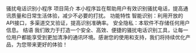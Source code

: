 骚扰电话识别小程序 
项目简介
本小程序旨在帮助用户有效识别骚扰电话，提高通讯质量和日常生活体验，减少不必要的打扰。
功能特性
智能识别：利用开放的API接口，多渠道交叉验证，提高识别准确率。
安全隐私：本软件不存储任何用户信息。
结语
我们致力于打造一个安全、高效、便捷的骚扰电话识别工具，让每一位用户都能享受到更加清净的通讯环境。感谢您的使用和支持，我们将持续优化产品，为您带来更好的体验！
